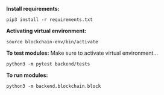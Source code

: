 **Install requirements:**
```
pip3 install -r requirements.txt
```
**Activating virtual environment:**
```
source blockchain-env/bin/activate
```
**To test modules:**
Make sure to activate virtual environment...
```
python3 -m pytest backend/tests
```
**To run modules:**
```
python3 -m backend.blockchain.block
```